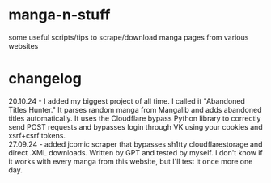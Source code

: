 # manga-n-stuff
some useful scripts/tips to scrape/download manga pages from various websites
# changelog
20.10.24 - I added my biggest project of all time. I called it "Abandoned Titles Hunter." It parses random manga from Mangalib and adds abandoned titles automatically. It uses the Cloudflare bypass Python library to correctly send POST requests and bypasses login through VK using your cookies and xsrf+csrf tokens. <br>
27.09.24 - added jcomic scraper that bypasses sh1tty cloudflarestorage and direct .XML downloads. Written by GPT and tested by myself. I don't know if it works with every manga from this website, but I'll test it once more one day.
